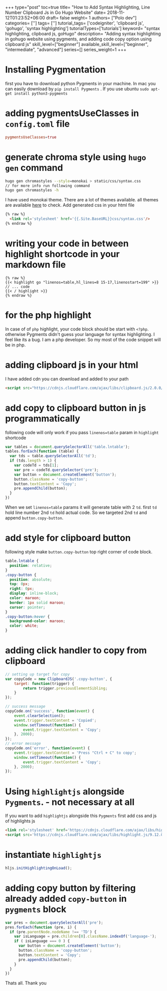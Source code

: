 +++
type="post"
toc=true
title= "How to Add Syntax Highlighting, Line Number Clipboard Js in Go Hugo Website"
date= 2018-11-12T01:23:52+06:00
draft= false
weight= 1
authors= ["Polo dev"]
categories= ['']
tags= ['']
tutorial_tags= ['codeigniter', 'clipboard js', 'gohugo', 'syntax highlighting']
tutorialTypes=['tutorials']
keyword= "syntax highlighting, clipboard js, goHugo"
description= "Adding syntax highlighting in gohugo website using pygments, and adding code copy option using clipboard js"
skill_level=["beginner"]
available_skill_level=["beginner", "intermediate", "advanced"]
series=[]
series_weight=1
+++

# Installing Pygmentation
first you have to download python Pygments in your machine. In mac you can easily download by `pip install Pygments` . If you use ubuntu `sudo apt-get install python3-pygments`

# adding pygmentsUseClasses in `config.toml` file

~~~toml
pygmentsUseClasses=true
~~~

# generate chroma style using `hugo gen` command

~~~bash
hugo gen chromastyles --style=monokai > static/css/syntax.css
// for more info run following command
hugo gen chromastyles -h
~~~
I have used monokai theme. There are a lot of themes available. all themes are available [here](https://xyproto.github.io/splash/docs/longer/all.html) to check. Add generated css in your html file

~~~html
{% raw %}
  <link rel='stylesheet' href='{{.Site.BaseURL}}css/syntax.css'/>
{% endraw %}
~~~

# writing your code in between highlight shortcode in your markdown file

~~~gohtml
{% raw %}
{{< highlight go "linenos=table,hl_lines=8 15-17,linenostart=199" >}}
// ... code
{{< / highlight >}}
{% endraw %}
~~~

# for the php highlight
In case of of `php` highlight, your code block should be start with `<?php`. otherwise Pygments didn't guess your language for syntax highlighting. I feel like its a bug. I am a php developer. So my most of the code snippet will be in php.

# adding clipboard js in your html
I have added cdn you can download and added to your path
~~~html
<script src="https://cdnjs.cloudflare.com/ajax/libs/clipboard.js/2.0.0/clipboard.min.js"></script>
~~~

# add copy to clipboard button in js programmatically
following code will only work if you pass `linenos=table` param in `highlight` shortcode
~~~js
var tables = document.querySelectorAll('table.lntable');
tables.forEach(function (table) {
  var tds = table.querySelectorAll('td');
  if (tds.length > 1) {
    var codeTd = tds[1];
    var pre = codeTd.querySelector('pre');
    var button = document.createElement('button');
    button.className = 'copy-button';
    button.textContent = 'Copy';
    pre.appendChild(button);
  }
})
~~~
When we set `linenos=table` params it will generate table with 2 `td`. first `td` hold line number 2nd `td` hold actual code. So we targeted 2nd `td` and append `button.copy-button`.

# add style for clipboard button
following style make `button.copy-button` top right corner of code block.
~~~css
table.lntable {
  position: relative;
}
.copy-button {
  position: absolute;
  top: 0px;
  right: 0px;
  display: inline-block;
  color: maroon;
  border: 1px solid maroon;
  cursor: pointer;
}
.copy-button:hover {
  background-color: maroon;
  color: white;
}
~~~

# adding click handler to copy from clipboard

~~~js
// setting up target for copy
var copyCode = new ClipboardJS('.copy-button', {
    target: function(trigger) {
        return trigger.previousElementSibling;
    }
});

// success message
copyCode.on('success', function(event) {
    event.clearSelection();
    event.trigger.textContent = 'Copied';
    window.setTimeout(function() {
        event.trigger.textContent = 'Copy';
    }, 2000);
});
// error message
copyCode.on('error', function(event) {
    event.trigger.textContent = 'Press "Ctrl + C" to copy';
    window.setTimeout(function() {
        event.trigger.textContent = 'Copy';
    }, 2000);
});

~~~

# Using `highlightjs` alongside `Pygments`.  - not necessary at all

If you want to add `highlightjs` alongside this `Pygments` first add css and js of highlights js

~~~html
<link rel='stylesheet' href='https://cdnjs.cloudflare.com/ajax/libs/highlight.js/9.12.0/styles/default.min.css'/>
<script src='https://cdnjs.cloudflare.com/ajax/libs/highlight.js/9.12.0/highlight.min.js'></script>
~~~
# instantiate `highlightjs`
~~~js
hljs.initHighlightingOnLoad();
~~~

# adding copy button by filtering already added `copy-button` in `pygments` block

~~~js
var pres = document.querySelectorAll('pre');
pres.forEach(function (pre, i) {
  if (pre.parentNode.nodeName !== 'TD') {
    var isLanguage = pre.children[0].className.indexOf('language-');
    if ( isLanguage === 0 ) {
      var button = document.createElement('button');
      button.className = 'copy-button';
      button.textContent = 'Copy';
      pre.appendChild(button);
    }
  }
})
~~~



Thats all. Thank you






